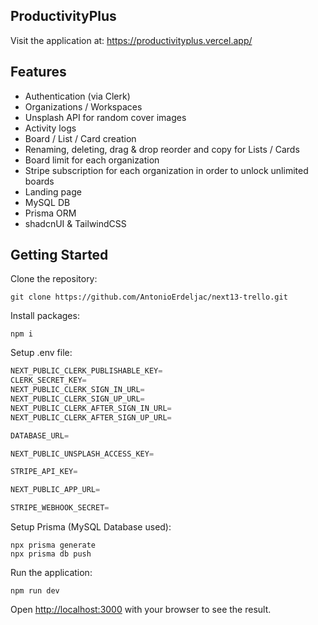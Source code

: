 ## ProductivityPlus
Visit the application at: https://productivityplus.vercel.app/

## Features
- Authentication (via Clerk)
- Organizations / Workspaces
- Unsplash API for random cover images
- Activity logs 
- Board / List / Card creation
- Renaming, deleting, drag & drop reorder and copy for Lists / Cards
- Board limit for each organization
- Stripe subscription for each organization in order to unlock unlimited boards
- Landing page
- MySQL DB
- Prisma ORM
- shadcnUI & TailwindCSS

## Getting Started

Clone the repository:

```shell
git clone https://github.com/AntonioErdeljac/next13-trello.git
```

Install packages:

```shell
npm i
```

Setup .env file:


```js
NEXT_PUBLIC_CLERK_PUBLISHABLE_KEY=
CLERK_SECRET_KEY=
NEXT_PUBLIC_CLERK_SIGN_IN_URL=
NEXT_PUBLIC_CLERK_SIGN_UP_URL=
NEXT_PUBLIC_CLERK_AFTER_SIGN_IN_URL=
NEXT_PUBLIC_CLERK_AFTER_SIGN_UP_URL=

DATABASE_URL=

NEXT_PUBLIC_UNSPLASH_ACCESS_KEY=

STRIPE_API_KEY=

NEXT_PUBLIC_APP_URL=

STRIPE_WEBHOOK_SECRET=
```

Setup Prisma (MySQL Database used): 

```shell
npx prisma generate
npx prisma db push

```

Run the application:

```shell
npm run dev
```

Open [http://localhost:3000](http://localhost:3000) with your browser to see the result.
